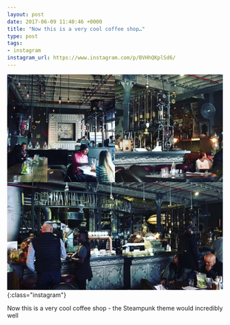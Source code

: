 ```yaml
---
layout: post
date: 2017-06-09 11:40:46 +0000
title: "Now this is a very cool coffee shop…"
type: post
tags:
- instagram
instagram_url: https://www.instagram.com/p/BVHhQKplSd6/
---
```


![Instagram - BVHhQKplSd6](/assets/BVHhQKplSd6.jpg){:class="instagram"}

Now this is a very cool coffee shop - the Steampunk theme would incredibly well
